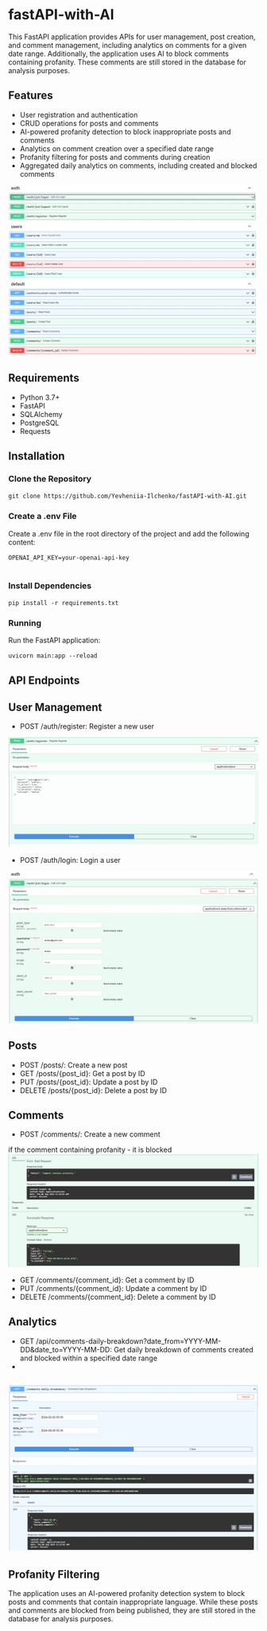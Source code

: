 # fastAPI-with-AI
This FastAPI application provides APIs for user management, post creation, and comment management, including analytics on comments for a given date range. Additionally, the application uses AI to block comments containing profanity. These comments are still stored in the database for analysis purposes.


## Features
- User registration and authentication
- CRUD operations for posts and comments
- AI-powered profanity detection to block inappropriate posts and comments
- Analytics on comment creation over a specified date range
- Profanity filtering for posts and comments during creation
- Aggregated daily analytics on comments, including created and blocked comments

![home page](static/img/fastapi_general.jpg)

## Requirements

- Python 3.7+
- FastAPI
- SQLAlchemy
- PostgreSQL
- Requests


## Installation

### **Clone the Repository**

```
git clone https://github.com/Yevheniia-Ilchenko/fastAPI-with-AI.git

```
### Create a .env File
Create a .env file in the root directory of the project and add the following content:
```
OPENAI_API_KEY=your-openai-api-key


```
### Install Dependencies

```
pip install -r requirements.txt
```
### Running

Run the FastAPI application:
```
uvicorn main:app --reload
```
## API Endpoints

 

## User Management
 - POST /auth/register: Register a new user

![home page](static/img/fastapi_register.jpg)

 - POST /auth/login: Login a user

![home page](static/img/fastapi_auth.jpg)

## Posts
 - POST /posts/: Create a new post
 - GET /posts/{post_id}: Get a post by ID
 - PUT /posts/{post_id}: Update a post by ID
 - DELETE /posts/{post_id}: Delete a post by ID
## Comments
 - POST /comments/: Create a new comment

if the comment containing profanity - it is blocked
![home page](static/img/block_comment.jpg)

 - GET /comments/{comment_id}: Get a comment by ID
 - PUT /comments/{comment_id}: Update a comment by ID
 - DELETE /comments/{comment_id}: Delete a comment by ID
## Analytics
 - GET /api/comments-daily-breakdown?date_from=YYYY-MM-DD&date_to=YYYY-MM-DD: Get daily breakdown of comments created and blocked within a specified date range
 - 
![home page](static/img/fastapi_an.jpg)
 - 
## Profanity Filtering
The application uses an AI-powered profanity detection system to block posts and comments that contain inappropriate language. While these posts and comments are blocked from being published, they are still stored in the database for analysis purposes.


